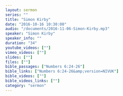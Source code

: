 ```yaml
---
layout: sermon
series: ""
title: "Simon Kirby"
date: "2016-10-16 10:30:00"
audio: "/documents/2016-11-06-Simon-Kirby.mp3"
speaker: "Simon Kirby"
speaker_info: ""
duration: "34"
youtube_videos: [""]
vimeo_videos: [""]
slides: [""]
files: [""]
bible_passages: ["Numbers 6:24-26"]
bible_links: ["Numbers 6:24-26&amp;version=NIVUK"]
bible_videos: [""]
bible_videos_links: [""]
category: "sermon"
---
```

